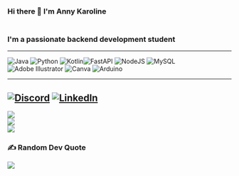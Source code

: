 ### Hi there 👋 I'm Anny Karoline<br><br>

### I'm a passionate backend development student
-----

![Java](https://img.icons8.com/color/48/000000/java-coffee-cup-logo--v1.png) ![Python](https://img.icons8.com/color/48/000000/python--v1.png) ![Kotlin](https://img.icons8.com/color/48/000000/kotlin.png)![FastAPI](https://img.icons8.com/ultraviolet/40/000000/api-settings.png) ![NodeJS](https://img.icons8.com/color/48/000000/nodejs.png) ![MySQL](https://img.icons8.com/color/48/000000/mysql-logo.png) ![Adobe Illustrator](https://img.icons8.com/color/48/000000/adobe-illustrator--v1.png) ![Canva](https://img.icons8.com/cute-clipart/64/000000/canva-app.png) ![Arduino](https://img.icons8.com/color/48/000000/arduino.png)

------ 

[![Discord](https://img.shields.io/badge/Discord-%237289DA.svg?logo=discord&logoColor=white)](htttps://discord.gg/Nykaah#5846) [![LinkedIn](https://img.shields.io/badge/LinkedIn-%230077B5.svg?logo=linkedin&logoColor=white)](https://www.linkedin.com/in/anny-karoline-de-carvalho-martins-309ab1150/) 
------


![](https://github-readme-stats.vercel.app/api?username=AnnyKaah&theme=radical&hide_border=false&include_all_commits=true&count_private=false)<br/>
![](https://github-readme-streak-stats.herokuapp.com/?user=AnnyKaah&theme=radical&hide_border=false)<br/>
![](https://github-readme-stats.vercel.app/api/top-langs/?username=AnnyKaah&theme=radical&hide_border=false&include_all_commits=true&count_private=false&layout=compact)



### ✍️ Random Dev Quote
![](https://quotes-github-readme.vercel.app/api?type=horizontal&theme=radical)


